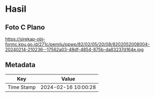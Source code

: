 # Hasil

## Foto C Plano

https://sirekap-obj-formc.kpu.go.id/271c/pemilu/ppwp/82/02/05/20/08/8202052008004-20240214-210236--17562a03-48df-4854-875b-da83237d164e.jpg


## Metadata

| Key        | Value               |
| ---------- | ------------------- |
| Time Stamp | 2024-02-16 10:00:28 |



